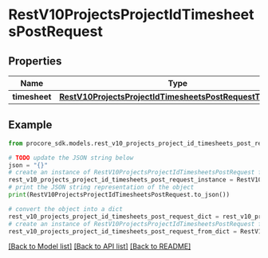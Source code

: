 # RestV10ProjectsProjectIdTimesheetsPostRequest


## Properties

Name | Type | Description | Notes
------------ | ------------- | ------------- | -------------
**timesheet** | [**RestV10ProjectsProjectIdTimesheetsPostRequestTimesheet**](RestV10ProjectsProjectIdTimesheetsPostRequestTimesheet.md) |  | 

## Example

```python
from procore_sdk.models.rest_v10_projects_project_id_timesheets_post_request import RestV10ProjectsProjectIdTimesheetsPostRequest

# TODO update the JSON string below
json = "{}"
# create an instance of RestV10ProjectsProjectIdTimesheetsPostRequest from a JSON string
rest_v10_projects_project_id_timesheets_post_request_instance = RestV10ProjectsProjectIdTimesheetsPostRequest.from_json(json)
# print the JSON string representation of the object
print(RestV10ProjectsProjectIdTimesheetsPostRequest.to_json())

# convert the object into a dict
rest_v10_projects_project_id_timesheets_post_request_dict = rest_v10_projects_project_id_timesheets_post_request_instance.to_dict()
# create an instance of RestV10ProjectsProjectIdTimesheetsPostRequest from a dict
rest_v10_projects_project_id_timesheets_post_request_from_dict = RestV10ProjectsProjectIdTimesheetsPostRequest.from_dict(rest_v10_projects_project_id_timesheets_post_request_dict)
```
[[Back to Model list]](../README.md#documentation-for-models) [[Back to API list]](../README.md#documentation-for-api-endpoints) [[Back to README]](../README.md)


